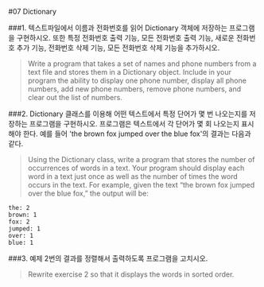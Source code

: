 #07 Dictionary

###1.
텍스트파일에서 이름과 전화번호를 읽어 Dictionary 객체에 저장하는 프로그램을 구현하시오. 또한 특정 전화번호 출력 기능, 모든 전화번호 출력 기능, 새로운 전화번호 추가 기능, 전화번호 삭제 기능, 모든 전화번호 삭제 기능을 추가하시오.
> Write a program that takes a set of names and phone numbers from a text file and stores them in a Dictionary object. Include in your program the ability to display one phone number, display all phone numbers, add new phone numbers, remove phone numbers, and clear out the list of numbers.

###2.
Dictionary 클래스를 이용해 어떤 텍스트에서 특정 단어가 몇 번 나오는지를 저장하는 프로그램을 구현하시오. 프로그램은 텍스트에서 각 단어가 몇 회 나오는지 표시해야 한다. 예를 들어 'the brown fox jumped over the blue fox'의 결과는 다음과 같다.
> Using the Dictionary class, write a program that stores the number of occurrences of words in a text. Your program should display each word in a text just once as well as the number of times the word occurs in the text. For example, given the text “the brown fox jumped over the blue fox,” the output will be:

```
the: 2  
brown: 1  
fox: 2  
jumped: 1  
over: 1  
blue: 1  
```

###3.
예제 2번의 결과를 정렬해서 출력하도록 프로그램을 고치시오.
> Rewrite exercise 2 so that it displays the words in sorted order.